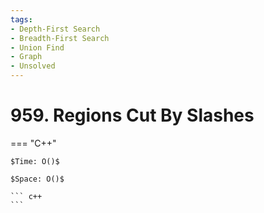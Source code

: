 ```yaml
---
tags:
- Depth-First Search
- Breadth-First Search
- Union Find
- Graph
- Unsolved
---
```



# 959. Regions Cut By Slashes

=== "C++"

    $Time: O()$

    $Space: O()$

    ``` c++
    ```